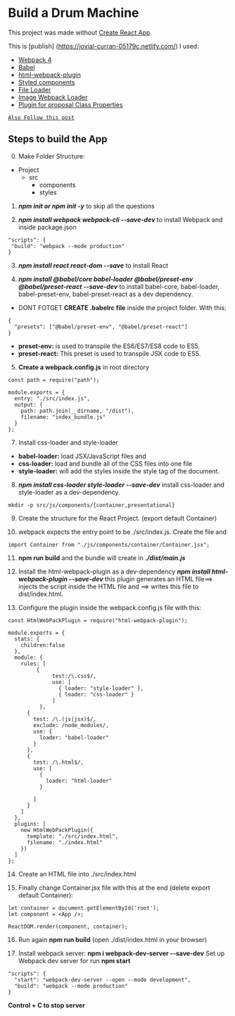 # Build a Drum Machine

This project was made without [Create React App](https://github.com/facebook/create-react-app).

This is [publish] (https://jovial-curran-05179c.netlify.com/)
I used:
- [Webpack 4](https://webpack.js.org/)
- [Babel](https://babeljs.io/)
- [html-webpack-plugin](https://github.com/jantimon/html-webpack-plugin)
- [Styled components](https://www.styled-components.com/)
- [File Loader](https://github.com/webpack-contrib/file-loader)
- [Image Webpack Loader](https://www.npmjs.com/package/image-webpack-loader)
- [Plugin for proposal Class Properties](https://babeljs.io/docs/en/babel-plugin-proposal-class-properties)


[`Also Follow this post`](https://www.valentinog.com/blog/babel/)

## Steps to build the App

 0. Make Folder Structure:
- Project
  - src
     - components
     - styles

 1. **_npm init or npm init -y_** to skip all the questions

 2. **_npm install webpack webpack-cli --save-dev_** to install Webpack and inside package.json
 ```
 "scripts": {
  "build": "webpack --mode production"
}
 ```

 3. **_npm install react react-dom --save_** to install React

 4. **_npm install @babel/core babel-loader @babel/preset-env @babel/preset-react --save-dev_** to install babel-core, babel-loader, babel-preset-env, babel-preset-react as a dev dependency.

 * DONT FOTGET **CREATE .babelrc file** inside the project folder. With this:
```
{
  "presets": ["@babel/preset-env", "@babel/preset-react"]
}
```
- **preset-env:** is used to transpile the ES6/ES7/ES8 code to ES5.
- **preset-react:** This preset is used to transpile JSX code to ES5.

 5. **Create a webpack.config.js** in root directory

```
const path = require("path");

module.exports = {
  entry: "./src/index.js",
  output: {
    path: path.join(__dirname, "/dist"),
    filename: "index_bundle.js"
  }
};
```
 7. Install css-loader and style-loader

- **babel-loader:** load JSX/JavaScript files and 
- **css-loader:** load and bundle all of the CSS files into one file
- **style-loader:** will add the styles inside the style tag of the document.

 8. **_npm install css-loader style-loader --save-dev_** install css-loader and style-loader as a dev-dependency.
```
mkdir -p src/js/components/{container,presentational}
```

 9. Create the structure for the React Project. (export default Container)
 
 10. webpack expects the entry point to be ./src/index.js. Create the file and
 ```
import Container from "./js/components/container/Container.jsx";

 ```

 11. **npm run build** and the bundle will create in **_./dist/main.js_**

 12. Install the html-webpack-plugin as a dev-dependency 
**_npm install html-webpack-plugin --save-dev_**
this plugin generates an HTML file==> injects the script inside the HTML file and ==> writes this file to dist/index.html.

 13. Configure the plugin inside the webpack.config.js file with this: 

```
const HtmlWebPackPlugin = require("html-webpack-plugin");

module.exports = {
  stats: {
    children:false
  },
  module: {
    rules: [
         {
              test:/\.css$/,
              use: [
                { loader: "style-loader" },
                { loader: "css-loader" }
              ]
          },
      {
        test: /\.(js|jsx)$/,
        exclude: /node_modules/,
        use: {
          loader: "babel-loader"
        }
      },
      {
        test: /\.html$/,
        use: [
          {
            loader: "html-loader"
          }
          
        ]
      }
    ]
  },
  plugins: [
    new HtmlWebPackPlugin({
      template: "./src/index.html",
      filename: "./index.html"
    })
  ]
};

```

14. Create an HTML file into ./src/index.html 

15. Finally change Container.jsx file with this at the end (delete export default Container):

```
let container = document.getElementById('root');
let component = <App />;

ReactDOM.render(component, container);
```

16. Run again **npm run build** (open ./dist/index.html in your browser)

17. Install webpack server: **npm i webpack-dev-server --save-dev** Set up Webpack dev server for run **npm start**
```
"scripts": {
  "start": "webpack-dev-server --open --mode development",
  "build": "webpack --mode production"
}
```
**Control + C to stop server**